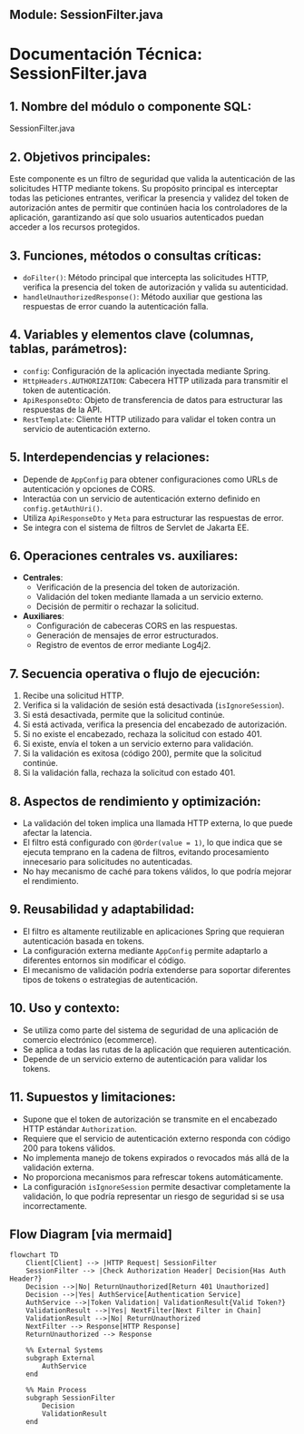 ## Module: SessionFilter.java

# Documentación Técnica: SessionFilter.java

## 1. **Nombre del módulo o componente SQL:**
SessionFilter.java

## 2. **Objetivos principales:**
Este componente es un filtro de seguridad que valida la autenticación de las solicitudes HTTP mediante tokens. Su propósito principal es interceptar todas las peticiones entrantes, verificar la presencia y validez del token de autorización antes de permitir que continúen hacia los controladores de la aplicación, garantizando así que solo usuarios autenticados puedan acceder a los recursos protegidos.

## 3. **Funciones, métodos o consultas críticas:**
- `doFilter()`: Método principal que intercepta las solicitudes HTTP, verifica la presencia del token de autorización y valida su autenticidad.
- `handleUnauthorizedResponse()`: Método auxiliar que gestiona las respuestas de error cuando la autenticación falla.

## 4. **Variables y elementos clave (columnas, tablas, parámetros):**
- `config`: Configuración de la aplicación inyectada mediante Spring.
- `HttpHeaders.AUTHORIZATION`: Cabecera HTTP utilizada para transmitir el token de autenticación.
- `ApiResponseDto`: Objeto de transferencia de datos para estructurar las respuestas de la API.
- `RestTemplate`: Cliente HTTP utilizado para validar el token contra un servicio de autenticación externo.

## 5. **Interdependencias y relaciones:**
- Depende de `AppConfig` para obtener configuraciones como URLs de autenticación y opciones de CORS.
- Interactúa con un servicio de autenticación externo definido en `config.getAuthUri()`.
- Utiliza `ApiResponseDto` y `Meta` para estructurar las respuestas de error.
- Se integra con el sistema de filtros de Servlet de Jakarta EE.

## 6. **Operaciones centrales vs. auxiliares:**
- **Centrales**: 
  - Verificación de la presencia del token de autorización.
  - Validación del token mediante llamada a un servicio externo.
  - Decisión de permitir o rechazar la solicitud.
- **Auxiliares**:
  - Configuración de cabeceras CORS en las respuestas.
  - Generación de mensajes de error estructurados.
  - Registro de eventos de error mediante Log4j2.

## 7. **Secuencia operativa o flujo de ejecución:**
1. Recibe una solicitud HTTP.
2. Verifica si la validación de sesión está desactivada (`isIgnoreSession`).
3. Si está desactivada, permite que la solicitud continúe.
4. Si está activada, verifica la presencia del encabezado de autorización.
5. Si no existe el encabezado, rechaza la solicitud con estado 401.
6. Si existe, envía el token a un servicio externo para validación.
7. Si la validación es exitosa (código 200), permite que la solicitud continúe.
8. Si la validación falla, rechaza la solicitud con estado 401.

## 8. **Aspectos de rendimiento y optimización:**
- La validación del token implica una llamada HTTP externa, lo que puede afectar la latencia.
- El filtro está configurado con `@Order(value = 1)`, lo que indica que se ejecuta temprano en la cadena de filtros, evitando procesamiento innecesario para solicitudes no autenticadas.
- No hay mecanismo de caché para tokens válidos, lo que podría mejorar el rendimiento.

## 9. **Reusabilidad y adaptabilidad:**
- El filtro es altamente reutilizable en aplicaciones Spring que requieran autenticación basada en tokens.
- La configuración externa mediante `AppConfig` permite adaptarlo a diferentes entornos sin modificar el código.
- El mecanismo de validación podría extenderse para soportar diferentes tipos de tokens o estrategias de autenticación.

## 10. **Uso y contexto:**
- Se utiliza como parte del sistema de seguridad de una aplicación de comercio electrónico (ecommerce).
- Se aplica a todas las rutas de la aplicación que requieren autenticación.
- Depende de un servicio externo de autenticación para validar los tokens.

## 11. **Supuestos y limitaciones:**
- Supone que el token de autorización se transmite en el encabezado HTTP estándar `Authorization`.
- Requiere que el servicio de autenticación externo responda con código 200 para tokens válidos.
- No implementa manejo de tokens expirados o revocados más allá de la validación externa.
- No proporciona mecanismos para refrescar tokens automáticamente.
- La configuración `isIgnoreSession` permite desactivar completamente la validación, lo que podría representar un riesgo de seguridad si se usa incorrectamente.
## Flow Diagram [via mermaid]
```mermaid
flowchart TD
    Client[Client] --> |HTTP Request| SessionFilter
    SessionFilter --> |Check Authorization Header| Decision{Has Auth Header?}
    Decision -->|No| ReturnUnauthorized[Return 401 Unauthorized]
    Decision -->|Yes| AuthService[Authentication Service]
    AuthService -->|Token Validation| ValidationResult{Valid Token?}
    ValidationResult -->|Yes| NextFilter[Next Filter in Chain]
    ValidationResult -->|No| ReturnUnauthorized
    NextFilter --> Response[HTTP Response]
    ReturnUnauthorized --> Response
    
    %% External Systems
    subgraph External
        AuthService
    end
    
    %% Main Process
    subgraph SessionFilter
        Decision
        ValidationResult
    end
```
